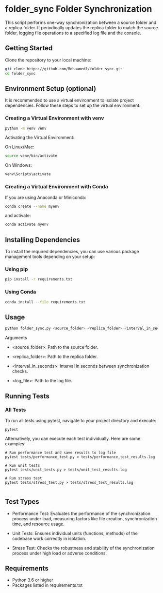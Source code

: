 # folder_sync Folder Synchronization
This script performs one-way synchronization between a source folder and a replica folder. It periodically updates the replica folder to match the source folder, logging file operations to a specified log file and the console.

## Getting Started

Clone the repository to your local machine:

```bash
git clone https://github.com/Mohaamedl/folder_sync.git
cd folder_sync
```

## Environment Setup (optional)

It is recommended to use a virtual environment to isolate project dependencies. Follow these steps to set up the virtual environment:


### Creating a Virtual Environment with venv

```bash
python -m venv venv

```
Activating the Virtual Environment:

On Linux/Mac:
```bash
source venv/bin/activate

```

On Windows:

```bash
venv\Scripts\activate

```
### Creating a Virtual Environment with Conda
If you are using Anaconda or Miniconda:
```bash
conda create --name myenv 
```
and activate:
```bash
conda activate myenv

```



## Installing Dependencies
To install the required dependencies, you can use various package management tools depending on your setup:
### Using pip
```bash
pip install -r requirements.txt
```
### Using Conda

```bash
conda install --file requirements.txt

```
## Usage

```bash
python folder_sync.py <source_folder> <replica_folder> <interval_in_seconds> <log_file>
```

Arguments

- <source_folder>: Path to the source folder.

- <replica_folder>: Path to the replica folder.

- <interval_in_seconds>: Interval in seconds between synchronization checks.

- <log_file>: Path to the log file.


## Running Tests

### All Tests
To run all tests using pytest, navigate to your project directory and execute:
```
pytest

```
Alternatively, you can execute each test individually. Here are some examples: 
``` 
# Run performance test and save results to log file
pytest tests/performance_test.py > tests/performance_test_results.log

# Run unit tests
pytest tests/unit_tests.py > tests/unit_test_results.log

# Run stress test
pytest tests/stress_test.py > tests/stress_test_results.log


```
## Test Types

- Performance Test: Evaluates the performance of the synchronization process under load, measuring factors like file creation, synchronization time, and resource usage.

- Unit Tests: Ensures individual units (functions, methods) of the codebase work correctly in isolation.

- Stress Test: Checks the robustness and stability of the synchronization process under high load or adverse conditions.

## Requirements
- Python 3.6 or higher
- Packages listed in requirements.txt